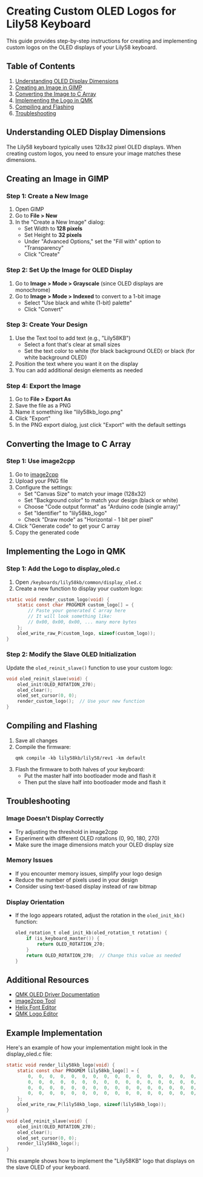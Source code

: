# Creating Custom OLED Logos for Lily58 Keyboard

This guide provides step-by-step instructions for creating and implementing custom logos on the OLED displays of your Lily58 keyboard.

## Table of Contents
1. [Understanding OLED Display Dimensions](#understanding-oled-display-dimensions)
2. [Creating an Image in GIMP](#creating-an-image-in-gimp)
3. [Converting the Image to C Array](#converting-the-image-to-c-array)
4. [Implementing the Logo in QMK](#implementing-the-logo-in-qmk)
5. [Compiling and Flashing](#compiling-and-flashing)
6. [Troubleshooting](#troubleshooting)

## Understanding OLED Display Dimensions

The Lily58 keyboard typically uses 128x32 pixel OLED displays. When creating custom logos, you need to ensure your image matches these dimensions.

## Creating an Image in GIMP

### Step 1: Create a New Image
1. Open GIMP
2. Go to **File > New**
3. In the "Create a New Image" dialog:
   - Set Width to **128 pixels**
   - Set Height to **32 pixels**
   - Under "Advanced Options," set the "Fill with" option to "Transparency"
   - Click "Create"

### Step 2: Set Up the Image for OLED Display
1. Go to **Image > Mode > Grayscale** (since OLED displays are monochrome)
2. Go to **Image > Mode > Indexed** to convert to a 1-bit image
   - Select "Use black and white (1-bit) palette"
   - Click "Convert"

### Step 3: Create Your Design
1. Use the Text tool to add text (e.g., "Lily58KB")
   - Select a font that's clear at small sizes
   - Set the text color to white (for black background OLED) or black (for white background OLED)
2. Position the text where you want it on the display
3. You can add additional design elements as needed

### Step 4: Export the Image
1. Go to **File > Export As**
2. Save the file as a PNG
3. Name it something like "lily58kb_logo.png"
4. Click "Export"
5. In the PNG export dialog, just click "Export" with the default settings

## Converting the Image to C Array

### Step 1: Use image2cpp
1. Go to [image2cpp](https://javl.github.io/image2cpp/)
2. Upload your PNG file
3. Configure the settings:
   - Set "Canvas Size" to match your image (128x32)
   - Set "Background color" to match your design (black or white)
   - Choose "Code output format" as "Arduino code (single array)"
   - Set "Identifier" to "lily58kb_logo"
   - Check "Draw mode" as "Horizontal - 1 bit per pixel"
4. Click "Generate code" to get your C array
5. Copy the generated code

## Implementing the Logo in QMK

### Step 1: Add the Logo to display_oled.c
1. Open `/keyboards/lily58kb/common/display_oled.c`
2. Create a new function to display your custom logo:

```c
static void render_custom_logo(void) {
    static const char PROGMEM custom_logo[] = {
        // Paste your generated C array here
        // It will look something like:
        // 0x00, 0x00, 0x00, ... many more bytes
    };
    oled_write_raw_P(custom_logo, sizeof(custom_logo));
}
```

### Step 2: Modify the Slave OLED Initialization
Update the `oled_reinit_slave()` function to use your custom logo:

```c
void oled_reinit_slave(void) {
    oled_init(OLED_ROTATION_270);
    oled_clear();
    oled_set_cursor(0, 0);
    render_custom_logo();  // Use your new function
}
```

## Compiling and Flashing

1. Save all changes
2. Compile the firmware:
   ```
   qmk compile -kb lily58kb/lily58/rev1 -km default
   ```
3. Flash the firmware to both halves of your keyboard:
   - Put the master half into bootloader mode and flash it
   - Then put the slave half into bootloader mode and flash it

## Troubleshooting

### Image Doesn't Display Correctly
- Try adjusting the threshold in image2cpp
- Experiment with different OLED rotations (0, 90, 180, 270)
- Make sure the image dimensions match your OLED display size

### Memory Issues
- If you encounter memory issues, simplify your logo design
- Reduce the number of pixels used in your design
- Consider using text-based display instead of raw bitmap

### Display Orientation
- If the logo appears rotated, adjust the rotation in the `oled_init_kb()` function:
  ```c
  oled_rotation_t oled_init_kb(oled_rotation_t rotation) {
      if (is_keyboard_master()) {
          return OLED_ROTATION_270;
      }
      return OLED_ROTATION_270;  // Change this value as needed
  }
  ```

## Additional Resources

- [QMK OLED Driver Documentation](https://docs.qmk.fm/#/feature_oled_driver)
- [image2cpp Tool](https://javl.github.io/image2cpp/)
- [Helix Font Editor](https://helixfonteditor.netlify.app/)
- [QMK Logo Editor](https://joric.github.io/qle/)

## Example Implementation

Here's an example of how your implementation might look in the display_oled.c file:

```c
static void render_lily58kb_logo(void) {
    static const char PROGMEM lily58kb_logo[] = {
        0,  0,  0,  0,  0,  0,  0,  0,  0,  0,  0,  0,  0,  0,  0,  0,  0,  0,  0,  0,  0,  0,  0,  0,  0,  0,  0,  0,  0,  0,  0,  0,  0,  0,  0,  0,  0,  0,128,128,  0,  0,128,128,  0,  0,  0,  0,  0,  0,  0,  0,  0,  0,  0,  0,  0,  0,  0,  0,  0,  0,  0,  0,  0,  0,  0,  0,  0,  0,  0,  0,  0,  0,  0,  0,  0,  0,  0,  0,  0,  0,  0,  0,  0,  0,  0,  0,  0,  0,  0,  0,  0,  0,  0,  0,  0,  0,  0,  0,  0,  0,  0,  0,  0,  0,  0,  0,  0,  0,  0,  0,  0,  0,  0,  0,  0,  0,  0,  0,  0,  0,  0,  0,  0,  0,  0,  0,
        0,  0,  0,  0,  0,  0,  0,  0,  0,  0,  0,  0,  0,  0,  0,  0,  0,  0,  0,  0,  0,  0,  0,  0,  0,  0,  0,  0,  0,255,255,  0,  0,  0,  0,  0,  0,  0,249,249,  0,  0,255,255,  0, 56,240,128,  0,  0,  0,192,248, 56,  0,255,255,195,195,195,195,131,129,  0,  0,  0, 28,190,227,195,195,227,190, 30,  0,  0,  0,255,255,128,192,240,184, 28,  6,  3,  1,  0,255,255,195,195,195,195,195,167,190, 28,  0,  0,  0,  0,  0,  0,  0,  0,  0,  0,  0,  0,  0,  0,  0,  0,  0,  0,  0,  0,  0,  0,  0,  0,  0,  0,  0,  0,  0,  0,
        0,  0,  0,  0,  0,  0,  0,  0,  0,  0,  0,  0,  0,  0,  0,  0,  0,  0,  0,  0,  0,  0,  0,  0,  0,  0,  0,  0,  0,127,127, 96, 96, 96, 96, 96, 96,  0,127,127,  0,  0,127,127,  0,  0,  1, 15,252,240,124, 15,  1,  0,  0, 96, 96, 96, 96, 96, 96, 49, 31,  6,  0, 12, 63, 51, 96, 96, 96, 97, 51, 63, 12,  0,  0,127,127,  1,  0,  1,  7, 14, 56,112, 64,  0,127,127, 96, 96, 96, 96, 96,113, 63, 31,  0,  0,  0,  0,  0,  0,  0,  0,  0,  0,  0,  0,  0,  0,  0,  0,  0,  0,  0,  0,  0,  0,  0,  0,  0,  0,  0,  0,  0,  0,
        0,  0,  0,  0,  0,  0,  0,  0,  0,  0,  0,  0,  0,  0,  0,  0,  0,  0,  0,  0,  0,  0,  0,  0,  0,  0,  0,  0,  0,  0,  0,  0,  0,  0,  0,  0,  0,  0,  0,  0,  0,  0,  0,  0,  0, 12, 12, 12,  7,  3,  0,  0,  0,  0,  0,  0,  0,  0,  0,  0,  0,  0,  0,  0,  0,  0,  0,  0,  0,  0,  0,  0,  0,  0,  0,  0,  0,  0,  0,  0,  0,  0,  0,  0,  0,  0,  0,  0,  0,  0,  0,  0,  0,  0,  0,  0,  0,  0,  0,  0,  0,  0,  0,  0,  0,  0,  0,  0,  0,  0,  0,  0,  0,  0,  0,  0,  0,  0,  0,  0,  0,  0,  0,  0,  0,  0,  0,  0,
    };
    oled_write_raw_P(lily58kb_logo, sizeof(lily58kb_logo));
}

void oled_reinit_slave(void) {
    oled_init(OLED_ROTATION_270);
    oled_clear();
    oled_set_cursor(0, 0);
    render_lily58kb_logo();
}
```

This example shows how to implement the "Lily58KB" logo that displays on the slave OLED of your keyboard.
